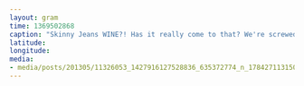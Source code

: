 ```yaml
---
layout: gram
time: 1369502868
caption: "Skinny Jeans WINE?! Has it really come to that? We're screwed."
latitude: 
longitude: 
media:
- media/posts/201305/11326053_1427916127528836_635372774_n_17842711315000351.jpg
---
```


